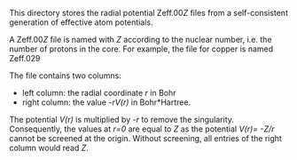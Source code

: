 This directory stores the radial potential Zeff.00*Z* files
from a self-consistent generation of effective atom potentials.

A Zeff.00*Z* file is named with *Z* according to the nuclear number,
i.e. the number of protons in the core. For example, the file for
copper is named Zeff.029

The file contains two columns:
  - left  column: the radial coordinate *r* in Bohr
  - right column: the value *-rV(r)* in Bohr*Hartree. 
  
The potential *V(r)* is multiplied by *-r* to remove the singularity. 
Consequently, the values at *r=0* are equal to *Z* as the potential *V(r)= -Z/r* cannot be screened at the origin.
Without screening, all entries of the right column would read *Z*.
